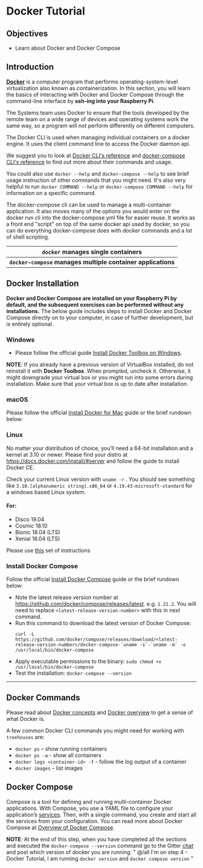 # Docker Tutorial

## Objectives
- Learn about Docker and Docker Compose

## Introduction

**[Docker](https://www.docker.com/what-docker)** is a computer program that performs operating-system-level virtualization also known as containerization.  In this section, you will learn the basics of interacting with Docker and Docker Compose through the command-line interface by **ssh-ing into your Raspberry Pi**.

The Systems team uses Docker to ensure that the tools developed by the remote team on a wide range of devices and operating systems work the same way, so a program will not perform differently on different computers.

The Docker CLI is used when managing individual containers on a docker engine. It uses the client command line to access the Docker daemon api.

We suggest you to look at [Docker CLI's reference](https://docs.docker.com/engine/reference/commandline/cli/) and [docker-compose CLI's reference](https://docs.docker.com/compose/reference/overview/) to find out more about their commands and usage.

You could also use `docker --help` and `docker-compose --help` to see brief usage instruction of other commands that you might need. It's also very helpful to run `docker COMMAND --help` or `docker-compose COMMAND --help` for information on a specific command.

The docker-compose cli can be used to manage a multi-container application. It also moves many of the options you would enter on the docker run cli into the docker-compose.yml file for easier reuse. 
It works as a front end "script" on top of the same docker api used by docker, so you can do everything docker-compose does with docker commands and a lot of shell scripting.

| `docker` manages single containers 
|--|
| **`docker-compose` manages multiple container applications**



## Docker Installation

**Docker and Docker Compose are installed on your Raspberry Pi by default, and the subsequent exercises can be performed without any installations.**  The below guide includes steps to install Docker and Docker Compose directly on to your computer, in case of further development, but is entirely optional. 


### Windows

- Please follow the official guide [Install Docker Toolbox on Windows](https://docs.docker.com/toolbox/toolbox_install_windows/).

**NOTE**: If you already have a previous version of VirtualBox installed, do not reinstall it with **Docker Toolbox**. When prompted, uncheck it. Otherwise, it might downgrade your virtual box or you might run into some errors during installation. Make sure that your virtual box is up to date after installation.


### macOS

Please follow the official [Install Docker for Mac](https://docs.docker.com/docker-for-mac/install/) guide or the brief rundown below:


### Linux

No matter your distribution of choice, you’ll need a 64-bit installation and a kernel at 3.10 or newer. 
Please find your distro at https://docs.docker.com/install/#server and follow the guide to install Docker CE.


Check your current Linux version with `uname -r` . You should see something like `3.10.[alphanumeric string].x86_64` or `4.19.43-microsoft-standard` for a windows based Linux system.


#### For:
- Disco 19.04
- Cosmic 18.10
- Bionic 18.04 (LTS)
- Xenial 16.04 (LTS)

Please use [this](https://docs.docker.com/install/linux/docker-ce/ubuntu/) set of instructions 

### Install Docker Compose

Follow the official [Install Docker Compose](https://docs.docker.com/compose/install/#install-compose) guide or the brief rundown below:

- Note the latest release version number at https://github.com/docker/compose/releases/latest. e.g. `1.21.2`. You will need to replace `<latest-release-version-number>` with this in next command.
- Run this command to download the latest version of Docker Compose:
  ```
  curl -L https://github.com/docker/compose/releases/download/<latest-release-version-number>/docker-compose-`uname -s`-`uname -m` -o /usr/local/bin/docker-compose
  ```
- Apply executable permissions to the binary: `sudo chmod +x /usr/local/bin/docker-compose`
- Test the installation: `docker-compose --version`

---


## Docker Commands

Please read about [Docker concepts](https://docs.docker.com/get-started/#docker-concepts) and [Docker overview](https://docs.docker.com/engine/docker-overview/) to get a sense of what Docker is.

A few common Docker CLI commands you might need for working with `treehouses` are:

- `docker ps` – show running containers
- `docker ps -a` - show all containers
- `docker logs <container-id> -f` - follow the log output of a container
- `docker images` – list images

## Docker Compose

Compose is a tool for defining and running multi-container Docker applications. With Compose, you use a YAML file to configure your application’s [services](https://docs.docker.com/get-started/part3/#about-services). Then, with a single command, you create and start all the services from your configuration. You can read more about Docker Compose at [Overview of Docker Compose](https://docs.docker.com/compose/overview/).

**NOTE**: At the end of this step, when you have completed all the sections and executed the `docker-compose --version` command go to the Gitter [chat](https://gitter.im/treehouses/Lobby) and post which version of docker you are running.
" @/all I'm on step 4 - Docker Tutorial, I am running `docker version` and `docker compose version` "
